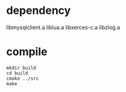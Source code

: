 # dependency

libmysqlclient.a
liblua.a
libxerces-c.a
libzlog.a

# compile

	mkdir build
	cd build
	cmake ../src
	make

